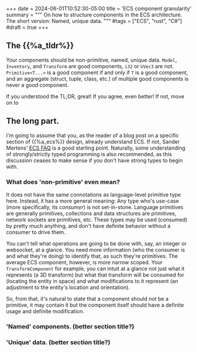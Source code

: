 +++
date = 2024-06-01T10:52:30-05:00
title = 'ECS component granularity'
summary = """
On how to structure components in the ECS architecture.<br/>
The short version: Named, unique data.
"""
#tags = ["ECS", "rust", "C#"]
#draft = true
+++

## The {{%a_tldr%}}
Your components should be non-primitive, named, unique data. `Model`, `Inventory`, and `Transform` are good components, `i32` or `UVec3` are not. `Primitive<T...>` is a good component if and only if `T` is a good component, and an aggregate (struct, tuple, class, etc.) of multiple good components is never a good component.

If you understood the TL;DR, great! If you agree, even better!
If not, move on to

## The long part.

I'm going to assume that you, as the reader of a blog post on a specific section of {{%a_ecs%}} design, already understand ECS. If not, Sander Mertens' [ECS FAQ](https://github.com/SanderMertens/ecs-faq) is a good starting point. Naturally, some understanding of strongly/strictly typed programming is also recommended, as this discussion ceases to make sense if you don't have strong types to begin with.

### What does 'non-primitive' even mean?
It does not have the same connotations as language-level primitive type here. Instead, it has a more general meaning: Any type who's use-case (more specifically, its *consumer*) is not set-in-stone.
Language primitives are generally primitives, collections and data structures are primitives, network sockets are primitives, etc. These types may be used (consumed) by pretty much anything, and don't have definite behavior without a consumer to drive them. 

You can't tell what operations are going to be done with, say, an integer or websocket, at a glance. You need more information (who the consumer is and what they're doing) to identify that, as such they're primitives. The average ECS component, however, is more narrow scoped. Your `TransformComponent` for example, you can intuit at a glance not just what it represents (a 3D transform) but what that transform will be consumed for (locating the entity in space) and what modifications to it represent (an adjustment to the entity's location and orientation).

So, from that, it's natural to state that a component should *not* be a primitive, it may contain it but the component itself should have a definite usage and definite modification. 

### 'Named' components. (better section title?)


### 'Unique' data.  (better section title?)